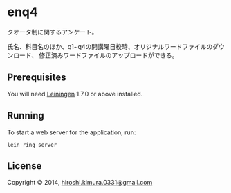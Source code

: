 # enq4

クオータ制に関するアンケート。

氏名、科目名のほか、q1~q4の開講曜日校時、オリジナルワードファイルのダウンロード、
修正済みワードファイルのアップロードができる。

## Prerequisites

You will need [Leiningen][1] 1.7.0 or above installed.

[1]: https://github.com/technomancy/leiningen

## Running

To start a web server for the application, run:

    lein ring server

## License

Copyright © 2014, hiroshi.kimura.0331@gmail.com

